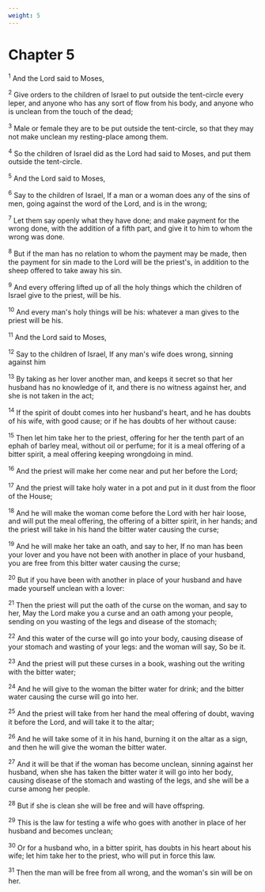 ```yaml
---
weight: 5
---
```


# Chapter 5

<sup>1</sup> And the Lord said to Moses, 

<sup>2</sup> Give orders to the children of Israel to put outside the tent-circle every leper, and anyone who has any sort of flow from his body, and anyone who is unclean from the touch of the dead; 

<sup>3</sup> Male or female they are to be put outside the tent-circle, so that they may not make unclean my resting-place among them. 

<sup>4</sup> So the children of Israel did as the Lord had said to Moses, and put them outside the tent-circle. 

<sup>5</sup> And the Lord said to Moses, 

<sup>6</sup> Say to the children of Israel, If a man or a woman does any of the sins of men, going against the word of the Lord, and is in the wrong; 

<sup>7</sup> Let them say openly what they have done; and make payment for the wrong done, with the addition of a fifth part, and give it to him to whom the wrong was done. 

<sup>8</sup> But if the man has no relation to whom the payment may be made, then the payment for sin made to the Lord will be the priest's, in addition to the sheep offered to take away his sin. 

<sup>9</sup> And every offering lifted up of all the holy things which the children of Israel give to the priest, will be his. 

<sup>10</sup> And every man's holy things will be his: whatever a man gives to the priest will be his. 

<sup>11</sup> And the Lord said to Moses, 

<sup>12</sup> Say to the children of Israel, If any man's wife does wrong, sinning against him 

<sup>13</sup> By taking as her lover another man, and keeps it secret so that her husband has no knowledge of it, and there is no witness against her, and she is not taken in the act; 

<sup>14</sup> If the spirit of doubt comes into her husband's heart, and he has doubts of his wife, with good cause; or if he has doubts of her without cause: 

<sup>15</sup> Then let him take her to the priest, offering for her the tenth part of an ephah of barley meal, without oil or perfume; for it is a meal offering of a bitter spirit, a meal offering keeping wrongdoing in mind. 

<sup>16</sup> And the priest will make her come near and put her before the Lord; 

<sup>17</sup> And the priest will take holy water in a pot and put in it dust from the floor of the House; 

<sup>18</sup> And he will make the woman come before the Lord with her hair loose, and will put the meal offering, the offering of a bitter spirit, in her hands; and the priest will take in his hand the bitter water causing the curse; 

<sup>19</sup> And he will make her take an oath, and say to her, If no man has been your lover and you have not been with another in place of your husband, you are free from this bitter water causing the curse; 

<sup>20</sup> But if you have been with another in place of your husband and have made yourself unclean with a lover: 

<sup>21</sup> Then the priest will put the oath of the curse on the woman, and say to her, May the Lord make you a curse and an oath among your people, sending on you wasting of the legs and disease of the stomach; 

<sup>22</sup> And this water of the curse will go into your body, causing disease of your stomach and wasting of your legs: and the woman will say, So be it. 

<sup>23</sup> And the priest will put these curses in a book, washing out the writing with the bitter water; 

<sup>24</sup> And he will give to the woman the bitter water for drink; and the bitter water causing the curse will go into her. 

<sup>25</sup> And the priest will take from her hand the meal offering of doubt, waving it before the Lord, and will take it to the altar; 

<sup>26</sup> And he will take some of it in his hand, burning it on the altar as a sign, and then he will give the woman the bitter water. 

<sup>27</sup> And it will be that if the woman has become unclean, sinning against her husband, when she has taken the bitter water it will go into her body, causing disease of the stomach and wasting of the legs, and she will be a curse among her people. 

<sup>28</sup> But if she is clean she will be free and will have offspring. 

<sup>29</sup> This is the law for testing a wife who goes with another in place of her husband and becomes unclean; 

<sup>30</sup> Or for a husband who, in a bitter spirit, has doubts in his heart about his wife; let him take her to the priest, who will put in force this law. 

<sup>31</sup> Then the man will be free from all wrong, and the woman's sin will be on her. 


